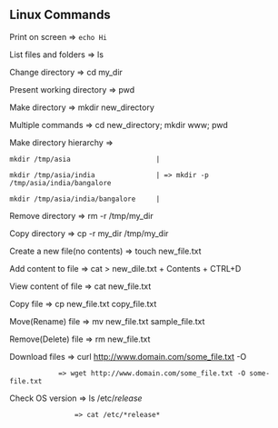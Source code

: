 ## Linux Commands 

Print on screen => ```echo Hi ```

List files and folders => ls 

Change directory => cd my_dir 

Present working directory => pwd 

Make directory => mkdir new_directory 

Multiple commands => cd new_directory; mkdir www; pwd 


Make directory hierarchy => 

    mkdir /tmp/asia                     |

    mkdir /tmp/asia/india               | => mkdir -p /tmp/asia/india/bangalore 

    mkdir /tmp/asia/india/bangalore     |


Remove directory => rm -r /tmp/my_dir 

Copy directory => cp -r my_dir /tmp/my_dir


Create a new file(no contents) => touch new_file.txt 

Add content to file => cat > new_dile.txt + Contents + CTRL+D 

View content of file => cat new_file.txt 

Copy file => cp new_file.txt copy_file.txt 

Move(Rename) file => mv new_file.txt sample_file.txt 

Remove(Delete) file => rm new_file.txt 


Download files  => curl http://www.domain.com/some_file.txt -O 

                => wget http://www.domain.com/some_file.txt -O some-file.txt 





Check OS version    => ls /etc/*release* 

                    => cat /etc/*release*














